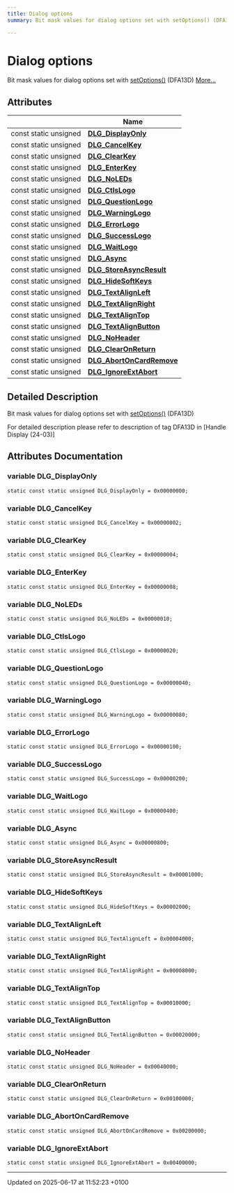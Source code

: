 ```yaml
---
title: Dialog options
summary: Bit mask values for dialog options set with setOptions() (DFA13D) 

---
```


# Dialog options

Bit mask values for dialog options set with [setOptions()](classlibsdi_1_1_dialog.md#function-setoptions) (DFA13D)  [More...](#detailed-description)

## Attributes

|                | Name           |
| -------------- | -------------- |
| const static unsigned | **[DLG_DisplayOnly](group___d_e_f___l_i_b_s_d_i_c_l_i_e_n_t___d_i_a_l_o_g___o_p_t_i_o_n_s.md#variable-dlg-displayonly)**  |
| const static unsigned | **[DLG_CancelKey](group___d_e_f___l_i_b_s_d_i_c_l_i_e_n_t___d_i_a_l_o_g___o_p_t_i_o_n_s.md#variable-dlg-cancelkey)**  |
| const static unsigned | **[DLG_ClearKey](group___d_e_f___l_i_b_s_d_i_c_l_i_e_n_t___d_i_a_l_o_g___o_p_t_i_o_n_s.md#variable-dlg-clearkey)**  |
| const static unsigned | **[DLG_EnterKey](group___d_e_f___l_i_b_s_d_i_c_l_i_e_n_t___d_i_a_l_o_g___o_p_t_i_o_n_s.md#variable-dlg-enterkey)**  |
| const static unsigned | **[DLG_NoLEDs](group___d_e_f___l_i_b_s_d_i_c_l_i_e_n_t___d_i_a_l_o_g___o_p_t_i_o_n_s.md#variable-dlg-noleds)**  |
| const static unsigned | **[DLG_CtlsLogo](group___d_e_f___l_i_b_s_d_i_c_l_i_e_n_t___d_i_a_l_o_g___o_p_t_i_o_n_s.md#variable-dlg-ctlslogo)**  |
| const static unsigned | **[DLG_QuestionLogo](group___d_e_f___l_i_b_s_d_i_c_l_i_e_n_t___d_i_a_l_o_g___o_p_t_i_o_n_s.md#variable-dlg-questionlogo)**  |
| const static unsigned | **[DLG_WarningLogo](group___d_e_f___l_i_b_s_d_i_c_l_i_e_n_t___d_i_a_l_o_g___o_p_t_i_o_n_s.md#variable-dlg-warninglogo)**  |
| const static unsigned | **[DLG_ErrorLogo](group___d_e_f___l_i_b_s_d_i_c_l_i_e_n_t___d_i_a_l_o_g___o_p_t_i_o_n_s.md#variable-dlg-errorlogo)**  |
| const static unsigned | **[DLG_SuccessLogo](group___d_e_f___l_i_b_s_d_i_c_l_i_e_n_t___d_i_a_l_o_g___o_p_t_i_o_n_s.md#variable-dlg-successlogo)**  |
| const static unsigned | **[DLG_WaitLogo](group___d_e_f___l_i_b_s_d_i_c_l_i_e_n_t___d_i_a_l_o_g___o_p_t_i_o_n_s.md#variable-dlg-waitlogo)**  |
| const static unsigned | **[DLG_Async](group___d_e_f___l_i_b_s_d_i_c_l_i_e_n_t___d_i_a_l_o_g___o_p_t_i_o_n_s.md#variable-dlg-async)**  |
| const static unsigned | **[DLG_StoreAsyncResult](group___d_e_f___l_i_b_s_d_i_c_l_i_e_n_t___d_i_a_l_o_g___o_p_t_i_o_n_s.md#variable-dlg-storeasyncresult)**  |
| const static unsigned | **[DLG_HideSoftKeys](group___d_e_f___l_i_b_s_d_i_c_l_i_e_n_t___d_i_a_l_o_g___o_p_t_i_o_n_s.md#variable-dlg-hidesoftkeys)**  |
| const static unsigned | **[DLG_TextAlignLeft](group___d_e_f___l_i_b_s_d_i_c_l_i_e_n_t___d_i_a_l_o_g___o_p_t_i_o_n_s.md#variable-dlg-textalignleft)**  |
| const static unsigned | **[DLG_TextAlignRight](group___d_e_f___l_i_b_s_d_i_c_l_i_e_n_t___d_i_a_l_o_g___o_p_t_i_o_n_s.md#variable-dlg-textalignright)**  |
| const static unsigned | **[DLG_TextAlignTop](group___d_e_f___l_i_b_s_d_i_c_l_i_e_n_t___d_i_a_l_o_g___o_p_t_i_o_n_s.md#variable-dlg-textaligntop)**  |
| const static unsigned | **[DLG_TextAlignButton](group___d_e_f___l_i_b_s_d_i_c_l_i_e_n_t___d_i_a_l_o_g___o_p_t_i_o_n_s.md#variable-dlg-textalignbutton)**  |
| const static unsigned | **[DLG_NoHeader](group___d_e_f___l_i_b_s_d_i_c_l_i_e_n_t___d_i_a_l_o_g___o_p_t_i_o_n_s.md#variable-dlg-noheader)**  |
| const static unsigned | **[DLG_ClearOnReturn](group___d_e_f___l_i_b_s_d_i_c_l_i_e_n_t___d_i_a_l_o_g___o_p_t_i_o_n_s.md#variable-dlg-clearonreturn)**  |
| const static unsigned | **[DLG_AbortOnCardRemove](group___d_e_f___l_i_b_s_d_i_c_l_i_e_n_t___d_i_a_l_o_g___o_p_t_i_o_n_s.md#variable-dlg-abortoncardremove)**  |
| const static unsigned | **[DLG_IgnoreExtAbort](group___d_e_f___l_i_b_s_d_i_c_l_i_e_n_t___d_i_a_l_o_g___o_p_t_i_o_n_s.md#variable-dlg-ignoreextabort)**  |

## Detailed Description

Bit mask values for dialog options set with [setOptions()](classlibsdi_1_1_dialog.md#function-setoptions) (DFA13D) 

For detailed description please refer to description of tag DFA13D in [Handle Display (24-03)]



## Attributes Documentation

### variable DLG_DisplayOnly

```
static const static unsigned DLG_DisplayOnly = 0x00000000;
```


### variable DLG_CancelKey

```
static const static unsigned DLG_CancelKey = 0x00000002;
```


### variable DLG_ClearKey

```
static const static unsigned DLG_ClearKey = 0x00000004;
```


### variable DLG_EnterKey

```
static const static unsigned DLG_EnterKey = 0x00000008;
```


### variable DLG_NoLEDs

```
static const static unsigned DLG_NoLEDs = 0x00000010;
```


### variable DLG_CtlsLogo

```
static const static unsigned DLG_CtlsLogo = 0x00000020;
```


### variable DLG_QuestionLogo

```
static const static unsigned DLG_QuestionLogo = 0x00000040;
```


### variable DLG_WarningLogo

```
static const static unsigned DLG_WarningLogo = 0x00000080;
```


### variable DLG_ErrorLogo

```
static const static unsigned DLG_ErrorLogo = 0x00000100;
```


### variable DLG_SuccessLogo

```
static const static unsigned DLG_SuccessLogo = 0x00000200;
```


### variable DLG_WaitLogo

```
static const static unsigned DLG_WaitLogo = 0x00000400;
```


### variable DLG_Async

```
static const static unsigned DLG_Async = 0x00000800;
```


### variable DLG_StoreAsyncResult

```
static const static unsigned DLG_StoreAsyncResult = 0x00001000;
```


### variable DLG_HideSoftKeys

```
static const static unsigned DLG_HideSoftKeys = 0x00002000;
```


### variable DLG_TextAlignLeft

```
static const static unsigned DLG_TextAlignLeft = 0x00004000;
```


### variable DLG_TextAlignRight

```
static const static unsigned DLG_TextAlignRight = 0x00008000;
```


### variable DLG_TextAlignTop

```
static const static unsigned DLG_TextAlignTop = 0x00010000;
```


### variable DLG_TextAlignButton

```
static const static unsigned DLG_TextAlignButton = 0x00020000;
```


### variable DLG_NoHeader

```
static const static unsigned DLG_NoHeader = 0x00040000;
```


### variable DLG_ClearOnReturn

```
static const static unsigned DLG_ClearOnReturn = 0x00100000;
```


### variable DLG_AbortOnCardRemove

```
static const static unsigned DLG_AbortOnCardRemove = 0x00200000;
```


### variable DLG_IgnoreExtAbort

```
static const static unsigned DLG_IgnoreExtAbort = 0x00400000;
```





-------------------------------

Updated on 2025-06-17 at 11:52:23 +0100